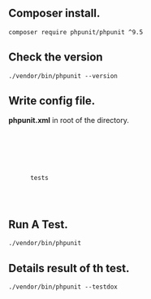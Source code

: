 ## Composer install.

<pre><code>composer require phpunit/phpunit ^9.5</code></pre>

## Check the version

<pre><code>./vendor/bin/phpunit --version</code></pre>

## Write config file.

<strong>phpunit.xml</strong> in root of the directory.

<pre><code><?xml version="1.0" encoding="UTF-8" ?>

<phpunit bootstrap="vendor/autoload.php"
colors="true"
stopOnFailure="false">

<testsuites>
  <testsuite name="Calculator Unit Testing">
      <directory>tests</directory>
  </testsuite>
</testsuites>

</phpunit></code></pre>

## Run A Test.

<pre><code>./vendor/bin/phpunit</code></pre>

## Details result of th test.

<pre><code>./vendor/bin/phpunit --testdox</code></pre>
